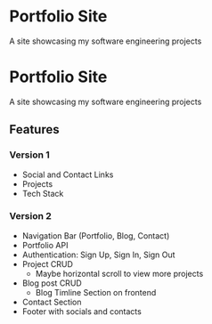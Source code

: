 # Portfolio Site
A site showcasing my software engineering projects

# Portfolio Site
A site showcasing my software engineering projects
## Features
### Version 1
* Social and Contact Links
* Projects
* Tech Stack

### Version 2
* Navigation Bar (Portfolio, Blog, Contact)
* Portfolio API
* Authentication: Sign Up, Sign In, Sign Out
* Project CRUD
    * Maybe horizontal scroll to view more projects
* Blog post CRUD
    * Blog Timline Section on frontend
* Contact Section
* Footer with socials and contacts 
